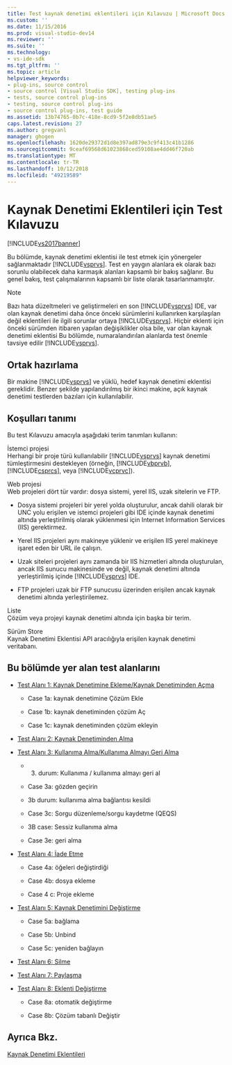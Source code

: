 ```yaml
---
title: Test kaynak denetimi eklentileri için Kılavuzu | Microsoft Docs
ms.custom: ''
ms.date: 11/15/2016
ms.prod: visual-studio-dev14
ms.reviewer: ''
ms.suite: ''
ms.technology:
- vs-ide-sdk
ms.tgt_pltfrm: ''
ms.topic: article
helpviewer_keywords:
- plug-ins, source control
- source control [Visual Studio SDK], testing plug-ins
- tests, source control plug-ins
- testing, source control plug-ins
- source control plug-ins, test guide
ms.assetid: 13b74765-0b7c-418e-8cd9-5f2e8db51ae5
caps.latest.revision: 27
ms.author: gregvanl
manager: ghogen
ms.openlocfilehash: 1620de29372d1d8e397ad879e3c9f413c41b1286
ms.sourcegitcommit: 9ceaf69568d61023868ced59108ae4dd46f720ab
ms.translationtype: MT
ms.contentlocale: tr-TR
ms.lasthandoff: 10/12/2018
ms.locfileid: "49219589"
---
```

# <a name="test-guide-for-source-control-plug-ins"></a>Kaynak Denetimi Eklentileri için Test Kılavuzu
[!INCLUDE[vs2017banner](../../includes/vs2017banner.md)]

Bu bölümde, kaynak denetimi eklentisi ile test etmek için yönergeler sağlanmaktadır [!INCLUDE[vsprvs](../../includes/vsprvs-md.md)]. Test en yaygın alanlara ek olarak bazı sorunlu olabilecek daha karmaşık alanları kapsamlı bir bakış sağlanır. Bu genel bakış, test çalışmalarının kapsamlı bir liste olarak tasarlanmamıştır.  
  
> [!NOTE]
>  Bazı hata düzeltmeleri ve geliştirmeleri en son [!INCLUDE[vsprvs](../../includes/vsprvs-md.md)] IDE, var olan kaynak denetimi daha önce önceki sürümlerini kullanırken karşılaşılan değil eklentileri ile ilgili sorunlar ortaya [!INCLUDE[vsprvs](../../includes/vsprvs-md.md)]. Hiçbir eklenti için önceki sürümden itibaren yapılan değişiklikler olsa bile, var olan kaynak denetimi eklentisi Bu bölümde, numaralandırılan alanlarda test önemle tavsiye edilir [!INCLUDE[vsprvs](../../includes/vsprvs-md.md)].  
  
## <a name="common-preparation"></a>Ortak hazırlama  
 Bir makine [!INCLUDE[vsprvs](../../includes/vsprvs-md.md)] ve yüklü, hedef kaynak denetimi eklentisi gereklidir. Benzer şekilde yapılandırılmış bir ikinci makine, açık kaynak denetimi testlerden bazıları için kullanılabilir.  
  
## <a name="definition-of-terms"></a>Koşulları tanımı  
 Bu test Kılavuzu amacıyla aşağıdaki terim tanımları kullanın:  
  
 İstemci projesi  
 Herhangi bir proje türü kullanılabilir [!INCLUDE[vsprvs](../../includes/vsprvs-md.md)] kaynak denetimi tümleştirmesini destekleyen (örneğin, [!INCLUDE[vbprvb](../../includes/vbprvb-md.md)], [!INCLUDE[csprcs](../../includes/csprcs-md.md)], veya [!INCLUDE[vcprvc](../../includes/vcprvc-md.md)]).  
  
 Web projesi  
 Web projeleri dört tür vardır: dosya sistemi, yerel IIS, uzak sitelerin ve FTP.  
  
-   Dosya sistemi projeleri bir yerel yolda oluşturulur, ancak dahili olarak bir UNC yolu erişilen ve istemci projeleri gibi IDE içinde kaynak denetimi altında yerleştirilmiş olarak yüklenmesi için Internet Information Services (IIS) gerektirmez.  
  
-   Yerel IIS projeleri aynı makineye yüklenir ve erişilen IIS yerel makineye işaret eden bir URL ile çalışın.  
  
-   Uzak siteleri projeleri aynı zamanda bir IIS hizmetleri altında oluşturulan, ancak IIS sunucu makinesinde ve değil, kaynak denetimi altında yerleştirilmiş içinde [!INCLUDE[vsprvs](../../includes/vsprvs-md.md)] IDE.  
  
-   FTP projeleri uzak bir FTP sunucusu üzerinden erişilen ancak kaynak denetimi altında yerleştirilemez.  
  
 Liste  
 Çözüm veya projeyi kaynak denetimi altında için başka bir terim.  
  
 Sürüm Store  
 Kaynak Denetimi Eklentisi API aracılığıyla erişilen kaynak denetimi veritabanı.  
  
## <a name="test-areas-covered-in-this-section"></a>Bu bölümde yer alan test alanlarını  
  
-   [Test Alanı 1: Kaynak Denetimine Ekleme/Kaynak Denetiminden Açma](../../extensibility/internals/test-area-1-add-to-open-from-source-control.md)  
  
    -   Case 1a: kaynak denetimine Çözüm Ekle  
  
    -   Case 1b: kaynak denetiminden çözüm Aç  
  
    -   Case 1c: kaynak denetiminden çözüm ekleyin  
  
-   [Test Alanı 2: Kaynak Denetiminden Alma](../../extensibility/internals/test-area-2-get-from-source-control.md)  
  
-   [Test Alanı 3: Kullanıma Alma/Kullanıma Almayı Geri Alma](../../extensibility/internals/test-area-3-check-out-undo-checkout.md)  
  
    -   3. durum: Kullanıma / kullanıma almayı geri al  
  
    -   Case 3a: gözden geçirin  
  
    -   3b durum: kullanıma alma bağlantısı kesildi  
  
    -   Case 3c: Sorgu düzenleme/sorgu kaydetme (QEQS)  
  
    -   3B case: Sessiz kullanıma alma  
  
    -   Case 3e: geri alma  
  
-   [Test Alanı 4: İade Etme](../../extensibility/internals/test-area-4-check-in.md)  
  
    -   Case 4a: öğeleri değiştirdiği  
  
    -   Case 4b: dosya ekleme  
  
    -   Case 4 c: Proje ekleme  
  
-   [Test Alanı 5: Kaynak Denetimini Değiştirme](../../extensibility/internals/test-area-5-change-source-control.md)  
  
    -   Case 5a: bağlama  
  
    -   Case 5b: Unbind  
  
    -   Case 5c: yeniden bağlayın  
  
-   [Test Alanı 6: Silme](../../extensibility/internals/test-area-6-delete.md)  
  
-   [Test Alanı 7: Paylaşma](../../extensibility/internals/test-area-7-share.md)  
  
-   [Test Alanı 8: Eklenti Değiştirme](../../extensibility/internals/test-area-8-plug-in-switching.md)  
  
    -   Case 8a: otomatik değiştirme  
  
    -   Case 8b: Çözüm tabanlı Değiştir  
  
## <a name="see-also"></a>Ayrıca Bkz.  
 [Kaynak Denetimi Eklentileri](../../extensibility/source-control-plug-ins.md)

